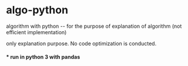 # algo-python
algorithm with python -- for the purpose of explanation of algorithm (not efficient implementation)

only explanation purpose.
No code optimization is conducted.

#### * run in python 3 with pandas
